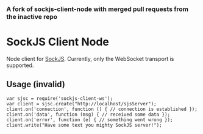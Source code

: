 ### A fork of sockjs-client-node with merged pull requests from the inactive repo

# SockJS Client Node

Node client for [SockJS](https://github.com/sockjs). Currently, only
the WebSocket transport is supported.

## Usage (invalid)

    var sjsc = require('sockjs-client-ws');
    var client = sjsc.create("http://localhost/sjsServer");
    client.on('connection', function () { // connection is established });
    client.on('data', function (msg) { // received some data });
    client.on('error', function (e) { // something went wrong });
    client.write("Have some text you mighty SockJS server!");
